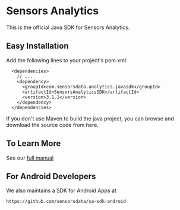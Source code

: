 # Sensors Analytics

This is the official Java SDK for Sensors Analytics.

## Easy Installation

Add the following lines to your project's pom.xml:

```
  <dependencies>
    // ...
    <dependency>
      <groupId>com.sensorsdata.analytics.javasdk</groupId>
      <artifactId>SensorsAnalyticsSDK</artifactId>
      <version>3.1.1</version>
    </dependency>
  </dependencies>
```

If you don't use Maven to build the java project, you can browse and download the source code from here. 

## To Learn More

See our [full manual](http://www.sensorsdata.cn/manual/java_sdk.html)

## For Android Developers

We also maintains a SDK for Android Apps at 

    https://github.com/sensorsdata/sa-sdk-android
